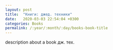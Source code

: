 ```yaml
---
layout: post
title:  "Книги: джед. техники"
date:   2020-03-03 22:54:04 +0300
categories: Books
permalink: /:year/:month/:day/books-book-title
---
```


description about a book дж. тех.